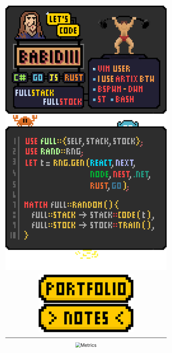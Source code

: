 


<p align="center">
  <img align="center"  alt="me" src="babidiii-card.gif" />
  

  <img align="center" alt="desc" src="babidiii-code.gif" />
</p>

<div align="center">
 <a href="https://bgll.fullstackfullstock.com/">
  <img alt="portfolio" src="button-portfolio.png" />
 </a>
 <a href="https://fullstackfullnotes.vercel.app/">  
  <img  alt="notes" src="button-notes.png" />
 </a>
</div>


---

<div align="center">
 
  ![Metrics](https://metrics.lecoq.io/Babidiii?template=classic&languages=1&isocalendar=1&isocalendar.duration=half-year&languages.limit=8&languages.sections=most-used&languages.colors=github&languages.threshold=0%25&languages.indepth=false&languages.recent.load=300&languages.recent.days=14&config.timezone=Europe%2FParis)

</div>





